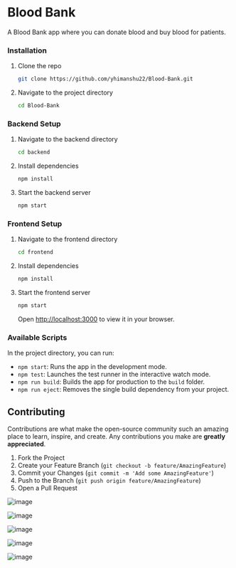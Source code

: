 # Blood Bank

A Blood Bank app where you can donate blood and buy blood for patients.

### Installation

1. Clone the repo
   ```sh
   git clone https://github.com/yhimanshu22/Blood-Bank.git
   ```
2. Navigate to the project directory
   ```sh
   cd Blood-Bank
   ```

### Backend Setup

1. Navigate to the backend directory
   ```sh
   cd backend
   ```
2. Install dependencies
   ```sh
   npm install
   ```
3. Start the backend server
   ```sh
   npm start
   ```

### Frontend Setup

1. Navigate to the frontend directory
   ```sh
   cd frontend
   ```
2. Install dependencies
   ```sh
   npm install
   ```
3. Start the frontend server
   ```sh
   npm start
   ```
   Open [http://localhost:3000](http://localhost:3000) to view it in your browser.

### Available Scripts

In the project directory, you can run:

- `npm start`: Runs the app in the development mode.
- `npm test`: Launches the test runner in the interactive watch mode.
- `npm run build`: Builds the app for production to the `build` folder.
- `npm run eject`: Removes the single build dependency from your project.


## Contributing

Contributions are what make the open-source community such an amazing place to learn, inspire, and create. Any contributions you make are **greatly appreciated**.

1. Fork the Project
2. Create your Feature Branch (`git checkout -b feature/AmazingFeature`)
3. Commit your Changes (`git commit -m 'Add some AmazingFeature'`)
4. Push to the Branch (`git push origin feature/AmazingFeature`)
5. Open a Pull Request


![image](https://github.com/user-attachments/assets/8917d601-ec21-48b2-aca3-76536b528873)

![image](https://github.com/user-attachments/assets/21fecc4e-a6e4-4734-9732-462b03ac7778)

![image](https://github.com/user-attachments/assets/0c9da316-2e18-4adf-a9cc-781ad5cf3e5b)

![image](https://github.com/user-attachments/assets/96be750b-8de9-4693-940d-19f95327043d)

![image](https://github.com/user-attachments/assets/9ad954b5-e157-48e9-87f1-cbfdff97b78d)




